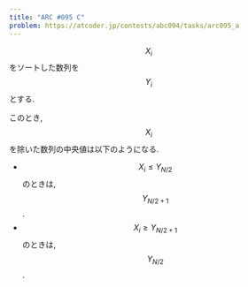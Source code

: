 ```yaml
---
title: "ARC #095 C"
problem: https://atcoder.jp/contests/abc094/tasks/arc095_a
---
```

$$ X_i $$ をソートした数列を $$ Y_i $$ とする.

このとき, $$ X_i $$ を除いた数列の中央値は以下のようになる.

* $$ X_i \leq Y_{N/2} $$ のときは, $$ Y_{N/2+1} $$.
* $$ X_i \geq Y_{N/2+1} $$ のときは, $$ Y_{N/2} $$.
